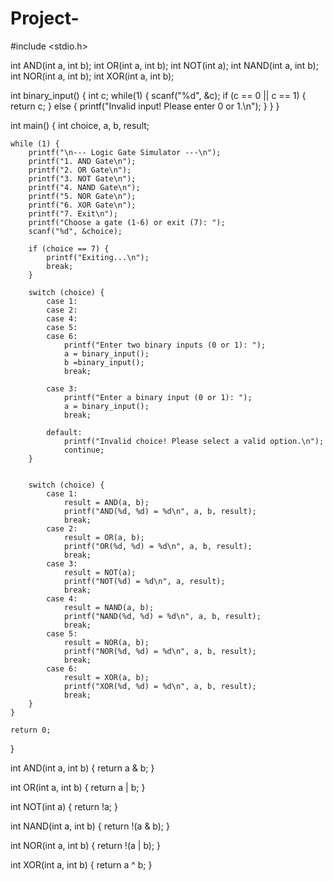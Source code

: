 # Project-
#include <stdio.h>


int AND(int a, int b);
int OR(int a, int b);
int NOT(int a);
int NAND(int a, int b);
int NOR(int a, int b);
int XOR(int a, int b);


int binary_input() 
{
    int c;
   while(1)
   {
        scanf("%d", &c);
        if (c == 0 || c == 1) {
           return c;
        } else {
            printf("Invalid input! Please enter 0 or 1.\n");
        }
        }
}

int main() {
    int choice, a, b, result;

    while (1) {
        printf("\n--- Logic Gate Simulator ---\n");
        printf("1. AND Gate\n");
        printf("2. OR Gate\n");
        printf("3. NOT Gate\n");
        printf("4. NAND Gate\n");
        printf("5. NOR Gate\n");
        printf("6. XOR Gate\n");
        printf("7. Exit\n");
        printf("Choose a gate (1-6) or exit (7): ");
        scanf("%d", &choice);

        if (choice == 7) {
            printf("Exiting...\n");
            break;
        }

        switch (choice) {
            case 1: 
            case 2:
            case 4: 
            case 5:
            case 6: 
                printf("Enter two binary inputs (0 or 1): ");
                a = binary_input();
                b =binary_input();
                break;

            case 3: 
                printf("Enter a binary input (0 or 1): ");
                a = binary_input();
                break;

            default:
                printf("Invalid choice! Please select a valid option.\n");
                continue;
        }

        
        switch (choice) {
            case 1:
                result = AND(a, b);
                printf("AND(%d, %d) = %d\n", a, b, result);
                break;
            case 2: 
                result = OR(a, b);
                printf("OR(%d, %d) = %d\n", a, b, result);
                break;
            case 3: 
                result = NOT(a);
                printf("NOT(%d) = %d\n", a, result);
                break;
            case 4: 
                result = NAND(a, b);
                printf("NAND(%d, %d) = %d\n", a, b, result);
                break;
            case 5:
                result = NOR(a, b);
                printf("NOR(%d, %d) = %d\n", a, b, result);
                break;
            case 6:
                result = XOR(a, b);
                printf("XOR(%d, %d) = %d\n", a, b, result);
                break;
        }
    }

    return 0;
}


int AND(int a, int b) {
    return a & b;
}

int OR(int a, int b) {
    return a | b;
}

int NOT(int a) {
    return !a;
}

int NAND(int a, int b) {
    return !(a & b);
}

int NOR(int a, int b) {
    return !(a | b);
}

int XOR(int a, int b) {
    return a ^ b;
}
